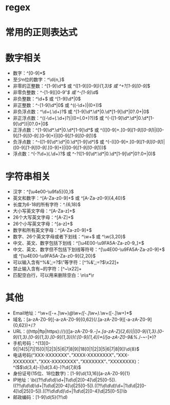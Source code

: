 # regex
# 常用的正则表达式

# 数字相关
* 数字：^[0-9]*$
* 至少n位的数字：^\d{n,}$
* 非零的正整数：^[1-9]\d*$ 或 ^([1-9][0-9]*){1,3}$ 或 ^\+?[1-9][0-9]*$
* 非零负整数：^\-[1-9][]0-9″*$ 或 ^-[1-9]\d*$
* 非负整数：^\d+$ 或 ^[1-9]\d*|0$
* 非正整数：^-[1-9]\d*|0$ 或 ^((-\d+)|(0+))$
* 非负浮点数：^\d+(\.\d+)?$ 或 ^[1-9]\d*\.\d*|0\.\d*[1-9]\d*|0?\.0+|0$
* 非正浮点数：^((-\d+(\.\d+)?)|(0+(\.0+)?))$ 或 ^(-([1-9]\d*\.\d*|0\.\d*[1-9]\d*))|0?\.0+|0$
* 正浮点数：^[1-9]\d*\.\d*|0\.\d*[1-9]\d*$ 或 ^(([0-9]+\.[0-9]*[1-9][0-9]*)|([0-9]*[1-9][0-9]*\.[0-9]+)|([0-9]*[1-9][0-9]*))$
* 负浮点数：^-([1-9]\d*\.\d*|0\.\d*[1-9]\d*)$ 或 ^(-(([0-9]+\.[0-9]*[1-9][0-9]*)|([0-9]*[1-9][0-9]*\.[0-9]+)|([0-9]*[1-9][0-9]*)))$
* 浮点数：^(-?\d+)(\.\d+)?$ 或 ^-?([1-9]\d*\.\d*|0\.\d*[1-9]\d*|0?\.0+|0)$

# 字符串相关
* 汉字：^[\u4e00-\u9fa5]{0,}$
* 英文和数字：^[A-Za-z0-9]+$ 或 ^[A-Za-z0-9]{4,40}$
* 长度为6-18的所有字符：^.{6,18}$
* 大小写英文字母：^[A-Za-z]+$
* 26个大写英文字母：^[A-Z]+$
* 26个小写英文字母：^[a-z]+$
* 数字和所有英文字母：^[A-Za-z0-9]+$
* 数字、26个英文字母或者下划线：^\w+$ 或 ^\w{3,20}$
* 中文、英文、数字包括下划线：^[\u4E00-\u9FA5A-Za-z0-9_]+$
* 中文、英文、数字但不包括下划线等符号：^[\u4E00-\u9FA5A-Za-z0-9]+$ 或 ^[\u4E00-\u9FA5A-Za-z0-9]{2,20}$
* 可以输入含有^%&’,;=?$\”等字符：[^%&',;=?$\x22]+
* 禁止输入含有~的字符：[^~\x22]+
* 匹配空白行，可以用来删除空白：\n\s*\r

# 其他
* Email地址：^\w+([-+.]\w+)*@\w+([-.]\w+)*\.\w+([-.]\w+)*$
* 域名：[a-zA-Z0-9][-a-zA-Z0-9]{0,62}(/.[a-zA-Z0-9][-a-zA-Z0-9]{0,62})+/.?
* URL：((http|ftp|https)://)(([a-zA-Z0-9\._-]+\.[a-zA-Z]{2,6})|([0-9]{1,3}\.[0-9]{1,3}\.[0-9]{1,3}\.[0-9]{1,3}))(:[0-9]{1,4})*(/[a-zA-Z0-9\&%_\./-~-]*)?
* 手机号码：^(13[0-9]|14[5|7]|15[0|1|2|3|5|6|7|8|9]|18[0|1|2|3|5|6|7|8|9])\d{8}$
* 电话号码(“XXX-XXXXXXX”、”XXXX-XXXXXXXX”、”XXX-XXXXXXX”、”XXX-XXXXXXXX”、”XXXXXXX”、”XXXXXXXX)：^($$\d{3,4}-)|\d{3.4}-)?\d{7,8}$
* 身份证号(15位、18位数字)：[1-9]\\d{13,16}[a-zA-Z0-9]{1}
* IP地址：\b((?!\d\d\d)\d+|1\d\d|2[0-4]\d|25[0-5])\.((?!\d\d\d)\d+|1\d\d|2[0-4]\d|25[0-5])\.((?!\d\d\d)\d+|1\d\d|2[0-4]\d|25[0-5])\.((?!\d\d\d)\d+|1\d\d|2[0-4]\d|25[0-5])\b
* 邮政编码：[1-9]\d{5}(?!\d)
